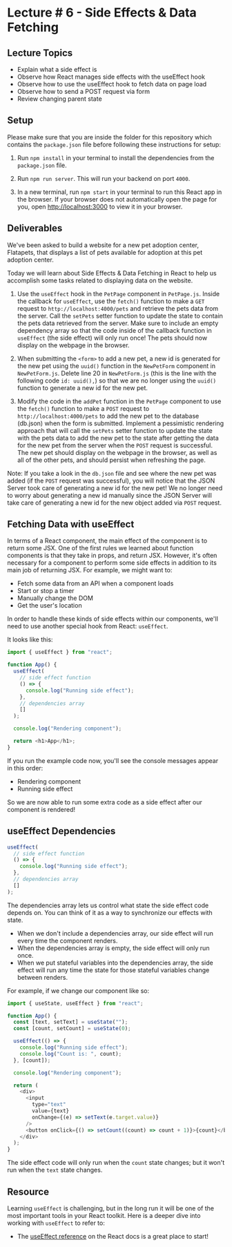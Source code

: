 # Lecture # 6 - Side Effects & Data Fetching

## Lecture Topics

- Explain what a side effect is
- Observe how React manages side effects with the useEffect hook
- Observe how to use the useEffect hook to fetch data on page load
- Observe how to send a POST request via form
- Review changing parent state

## Setup

Please make sure that you are inside the folder for this repository which contains the `package.json` file before following these instructions for setup:

1. Run `npm install` in your terminal to install the dependencies from the `package.json` file.

2. Run `npm run server`. This will run your backend on port `4000`.

3. In a new terminal, run `npm start` in your terminal to run this React app in the browser. If your browser does not automatically open the page for you, open [http://localhost:3000](http://localhost:3000) to view it in your browser.

## Deliverables

We've been asked to build a website for a new pet adoption center, Flatapets, that displays a list of pets available for adoption at this pet adoption center.

Today we will learn about Side Effects & Data Fetching in React to help us accomplish some tasks related to displaying data on the website.

1. Use the `useEffect` hook in the `PetPage` component in `PetPage.js`. Inside the callback for
  `useEffect`, use the `fetch()` function to make a `GET` request to
  `http://localhost:4000/pets` and retrieve the pets data from the server. Call the `setPets` setter function to update the state to contain the pets data retrieved from the server. Make sure to include an empty dependency array so that the code inside of the callback function in `useEffect` (the side effect) will only run once! The pets should now display on the webpage in the browser.

2. When submitting the `<form>` to add a new pet, a new id is generated for the new pet using the `uuid()` function in the `NewPetForm` component in `NewPetForm.js`. Delete line 20 in `NewPetForm.js` (this is the line with the following code `id: uuid(),`) so that we are no longer using the `uuid()` function to generate a new id for the new pet.

3. Modify the code in the `addPet` function in the `PetPage` component to use the `fetch()` function to make a `POST` request to `http://localhost:4000/pets` to add the new pet to the database (db.json) when the form is submitted. Implement a pessimistic rendering approach that will call the `setPets` setter function to update the state with the pets data to add the new pet to the state after getting the data for the new pet from the server when the `POST` request is successful. The new pet should display on the webpage in the browser, as well as all of the other pets, and should persist when refreshing the page.

Note: If you take a look in the `db.json` file and see where the new pet was added (if the `POST` request was successful), you will notice that the JSON Server took care of generating a new id for the new pet! We no longer need to worry about generating a new id manually since the JSON Server will take care of generating a new id for the new object added via `POST` request.

## Fetching Data with useEffect

In terms of a React component, the main effect of the component is to return some JSX. One of the first rules we learned about function components is that they take in props, and return JSX. However, it's often necessary for a component to perform some side effects in addition to its main job of returning JSX. For example, we might want to:

- Fetch some data from an API when a component loads
- Start or stop a timer
- Manually change the DOM
- Get the user's location

In order to handle these kinds of side effects within our components, we'll need to use another special hook from React: `useEffect`.

It looks like this:

``` javascript
import { useEffect } from "react";

function App() {
  useEffect(
    // side effect function
    () => {
      console.log("Running side effect");
    },
    // dependencies array
    []
  );

  console.log("Rendering component");

  return <h1>App</h1>;
}
```

If you run the example code now, you'll see the console messages appear in this order:

- Rendering component
- Running side effect

So we are now able to run some extra code as a side effect after our component is rendered!

## useEffect Dependencies

``` javascript
useEffect(
  // side effect function
  () => {
    console.log("Running side effect");
  },
  // dependencies array
  []
);
```

The dependencies array lets us control what state the side effect code depends on. You can think of it as a way to synchronize our effects with state.

- When we don't include a dependencies array, our side effect will run every time the component renders.
- When the dependencies array is empty, the side effect will only run once.
- When we put stateful variables into the dependencies array, the side effect will run any time the state for those stateful variables change between renders.

For example, if we change our component like so:

``` javascript
import { useState, useEffect } from "react";

function App() {
  const [text, setText] = useState("");
  const [count, setCount] = useState(0);

  useEffect(() => {
    console.log("Running side effect");
    console.log("Count is: ", count);
  }, [count]);

  console.log("Rendering component");

  return (
    <div>
      <input
        type="text"
        value={text}
        onChange={(e) => setText(e.target.value)}
      />
      <button onClick={() => setCount((count) => count + 1)}>{count}</button>
    </div>
  );
}
```

The side effect code will only run when the `count` state changes; but it won't run when the `text` state changes.

## Resource

Learning `useEffect` is challenging, but in the long run it will be one of the
most important tools in your React toolkit. Here is a deeper dive into
working with `useEffect` to refer to:

- The [useEffect reference](https://react.dev/reference/react/useEffect)
  on the React docs is a great place to start!

